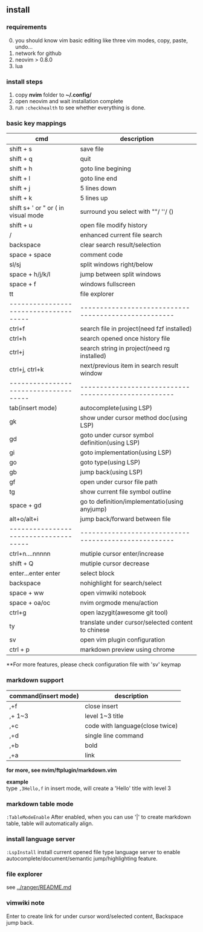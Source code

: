 ## install 
### requirements

0. you should know vim basic editing like three vim modes, copy, paste, undo...
1. network for github
2. neovim > 0.8.0
3. lua

### install steps

1. copy **nvim** folder to **~/.config/**
2. open neovim and wait installation complete
3. run `:checkhealth` to see whether everything is done.

### basic key mappings

| cmd                                 | description                                        |
|-------------------------------------|----------------------------------------------------|
| shift + s                           | save file                                          |
| shift + q                           | quit                                               |
| shift + h                           | goto line begining                                 |
| shift + l                           | goto line end                                      |
| shift + j                           | 5 lines down                                       |
| shift + k                           | 5 lines up                                         |
| shift s+ ' or " or ( in visual mode | surround you select with ""/ ''/ ()                |
| shift + u                           | open file modify history                           |
| /                                   | enhanced current file search                       |
| backspace                           | clear search result/selection                      |
| space + space                       | comment code                                       |
| sl/sj                               | split windows right/below                          |
| space + h/j/k/l                     | jump between split windows                         |
| space + f                           | windows fullscreen                                 |
| tt                                  | file explorer                                      |
|-------------------------------------|----------------------------------------------------|
| ctrl+f                              | search file in project(need fzf installed)         |
| ctrl+h                              | search opened once history file                    |
| ctrl+j                              | search string in project(need rg installed)        |
| ctrl+j, ctrl+k                      | next/previous item in search result window         |
|-------------------------------------|----------------------------------------------------|
| tab(insert mode)                    | autocomplete(using LSP)                            |
| gk                                  | show under cursor method doc(using LSP)            |
| gd                                  | goto under cursor symbol definition(using LSP)     |
| gi                                  | goto implementation(using LSP)                     |
| go                                  | goto type(using LSP)                               |
| gb                                  | jump back(using LSP)                               |
| gf                                  | open under cursor file path                        |
| tg                                  | show current file symbol outline                   |
| space + gd                          | go to definition/implementatio(using anyjump)      |
| alt+o/alt+i                         | jump back/forward between file                     |
|-------------------------------------|----------------------------------------------------|
| ctrl+n....nnnnn                     | mutiple cursor  enter/increase                     |
| shift + Q                           | mutiple cursor decrease                            |
| enter...enter enter                 | select block                                       |
| backspace                           | nohighlight for search/select                      |
| space + ww                          | open vimwiki notebook                              |
| space + oa/oc                       | nvim orgmode menu/action                           |
| ctrl+g                              | open lazygit(awesome git tool)                     |
| ty                                  | translate under cursor/selected content to chinese |
| sv                                  | open vim plugin configuration                      |
| ctrl + p                            | markdown preview using chrome                      |

**For more features, please check configuration file with 'sv' keymap

### markdown support
| command(insert mode) | description                     |
|----------------------|---------------------------------|
| ,+f                  | close insert                    |
| ,+<number> 1~3       | level 1~3 title                 |
| ,+c                  | code with language(close twice) |
| ,+d                  | single line command             |
| ,+b                  | bold                            |
| ,+a                  | link                            |
**for more, see nvim/ftplugin/markdown.vim** 

**example**  
type `,3Hello,f` in insert mode, will create a 'Hello' title with level 3

### markdown table mode

`:TableModeEnable` 
After enabled, when you can use '|' to create markdown table, table will automatically align.

### install language server
`:LspInstall` install current opened file type language server to enable autocomplete/document/semantic jump/highlighting feature.

### file explorer
see [../ranger/README.md](../ranger/README.md) 

### vimwiki note
Enter to create link for under cursor word/selected content, Backspace jump back.
